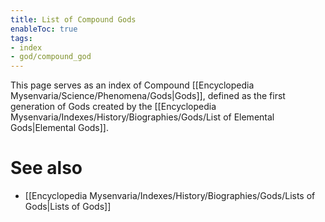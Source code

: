 ```yaml
---
title: List of Compound Gods
enableToc: true
tags:
- index
- god/compound_god
---
```


This page serves as an index of Compound [[Encyclopedia Mysenvaria/Science/Phenomena/Gods|Gods]], defined as the first generation of Gods created by the [[Encyclopedia Mysenvaria/Indexes/History/Biographies/Gods/List of Elemental Gods|Elemental Gods]].

# See also
- [[Encyclopedia Mysenvaria/Indexes/History/Biographies/Gods/Lists of Gods|Lists of Gods]]
